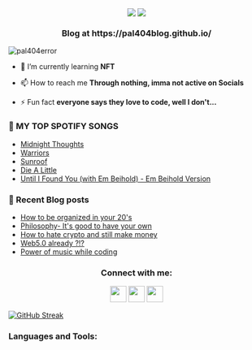 <p align="center"> <img src="https://user-images.githubusercontent.com/82200759/226940917-8d981faf-288e-4cf3-b52b-6bc55d45f026.gif" align="center">
<img src="https://readme-typing-svg.demolab.com?font=Fira+Code&weight=700&size=40&pause=1000&color=2783F7&background=000000&center=true&vCenter=true&width=500&height=60&lines=Hey+there;I'm+Pal" align= "CENTER">
<h3 align="center">Blog at https://pal404blog.github.io/</h3>
<img src="https://komarev.com/ghpvc/?username=pal404error&label=Profile%20views&color=0e75b6&style=flat" alt="pal404error" /> </p>

- 🌱 I’m currently learning **NFT**

- 📫 How to reach me **Through nothing, imma not active on Socials**

- ⚡ Fun fact **everyone says they love to code, well I don't...**

### 🎵  MY TOP SPOTIFY SONGS 

<!-- SPOTIFY:START -->
- [Midnight Thoughts](https://open.spotify.com/track/1O28T70fY6eyL9vygOqCQi)
- [Warriors](https://open.spotify.com/track/3f4fc8c8unrQeKecmUPEDR)
- [Sunroof](https://open.spotify.com/track/4h4QlmocP3IuwYEj2j14p8)
- [Die A Little](https://open.spotify.com/track/34QLRZoPtOh7B5kcklyYAJ)
- [Until I Found You &lpar;with Em Beihold&rpar; - Em Beihold Version](https://open.spotify.com/track/1Y3LN4zO1Edc2EluIoSPJN)
<!-- SPOTIFY:END -->

### 📝 Recent Blog posts

<!-- BLOG:START -->
- [How to be organized in your 20&#39;s](https://pal404blog.github.io/how-to-be-organized)
- [Philosophy- It&#39;s good to have your own](https://pal404blog.github.io/create-philosophy)
- [How to hate crypto and still make money](https://pal404blog.github.io/hate-crypto-copy)
- [Web5.0 already ?!?](https://pal404blog.github.io/web5.0)
- [Power of music while coding](https://pal404blog.github.io/coding-music)
<!-- BLOG:END -->
<h3 align="center">Connect with me:</h3>
<p align="center" width="auto" height="auto">
<a href="https://instagram.com/pal404error" target="blank"><img height="32" width="32" src="https://simpleicons.org/icons/instagram.svg" /></a> <a href="https://medium.com/@pal404error" target="blank">
<img height="32" width="32" src="https://simpleicons.org/icons/medium.svg" /></a>
<a href="https://www.linkedin.com/in/pal404error/" target="blank">
<img height="32" width="32" src="https://simpleicons.org/icons/linkedin.svg" /></a>

</p>

[![GitHub Streak](https://streak-stats.demolab.com/?user=pal404error&theme=neon)](https://git.io/streak-stats)
<h3 align="left">Languages and Tools:</h3>

<!--START_SECTION:readme-info-->
<!--END_SECTION:readme-info-->
